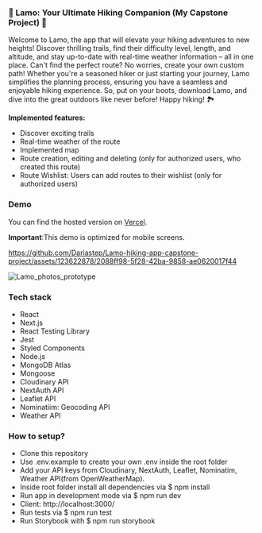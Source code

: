 ### 🥾 Lamo: Your Ultimate Hiking Companion (My Capstone Project) 🥾

Welcome to Lamo, the app that will elevate your hiking adventures to new heights! Discover thrilling trails, find their difficulty level, length, and altitude, and stay up-to-date with real-time weather information – all in one place. Can't find the perfect route? No worries, create your own custom path! Whether you're a seasoned hiker or just starting your journey, Lamo simplifies the planning process, ensuring you have a seamless and enjoyable hiking experience. So, put on your boots, download Lamo, and dive into the great outdoors like never before! Happy hiking! 🏞️

**Implemented features:**
- Discover exciting trails
- Real-time weather of the route
- Implemented map
- Route creation, editing and deleting (only for authorized users, who created this route)
- Route Wishlist: Users can add routes to their wishlist (only for authorized users)
  
### Demo
 You can find the hosted version on [Vercel](https://lamo-hiking-app.vercel.app).
 
**Important**:This demo is optimized for mobile screens.

https://github.com/Dariastep/Lamo-hiking-app-capstone-project/assets/123622878/2088ff98-5f28-42ba-9858-ae0620017f44

![Lamo_photos_prototype](https://github.com/Dariastep/Lamo-hiking-app-capstone-project/assets/123622878/a15b4763-9104-49e9-8fbc-06dc3a33f1d9)

### Tech stack
- React
- Next.js
- React Testing Library
- Jest
- Styled Components
- Node.js
- MongoDB Atlas
- Mongoose
- Cloudinary API
- NextAuth API
- Leaflet API
- Nominatiim: Geocoding API
- Weather API
  
### How to setup?

- Clone this repository
- Use .env.example to create your own .env inside the root folder
- Add your API keys from Cloudinary, NextAuth, Leaflet, Nominatim, Weather API(from OpenWeatherMap).
- Inside root folder install all dependencies via $ npm install
- Run app in development mode via $ npm run dev
- Client: http://localhost:3000/
- Run tests via $ npm run test
- Run Storybook with $ npm run storybook


